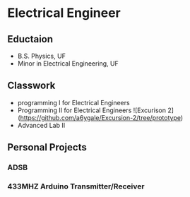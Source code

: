 # Electrical Engineer 

## Eductaion
- B.S. Physics, UF
- Minor in Electrical Engineering, UF


## Classwork
- programming I for Electrical Engineers
- Programming II for Electrical Engineers
![Excurison 2] (https://github.com/a6ygale/Excursion-2/tree/prototype)
- Advanced Lab II

## Personal Projects
### ADSB
### 433MHZ Arduino Transmitter/Receiver
